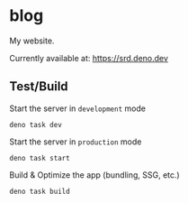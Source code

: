 # blog

My website.

Currently available at:
https://srd.deno.dev

## Test/Build

Start the server in `development` mode

```
deno task dev
```

Start the server in `production` mode

```
deno task start
```

Build & Optimize the app (bundling, SSG, etc.)

```
deno task build
```
